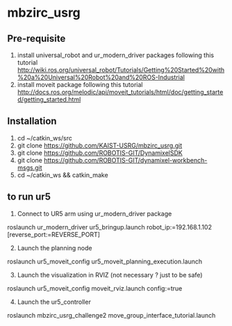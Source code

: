 # mbzirc_usrg
## Pre-requisite
1. install universal_robot and ur_modern_driver packages following this tutorial http://wiki.ros.org/universal_robot/Tutorials/Getting%20Started%20with%20a%20Universal%20Robot%20and%20ROS-Industrial
2. install moveit package  following this tutorial http://docs.ros.org/melodic/api/moveit_tutorials/html/doc/getting_started/getting_started.html
## Installation
1. cd ~/catkin_ws/src
2. git clone https://github.com/KAIST-USRG/mbzirc_usrg.git
3. git clone https://github.com/ROBOTIS-GIT/DynamixelSDK
4. git clone https://github.com/ROBOTIS-GIT/dynamixel-workbench-msgs.git
5. cd ~/catkin_ws && catkin_make
## to run ur5
1. Connect to UR5 arm using ur_modern_driver package

roslaunch ur_modern_driver ur5_bringup.launch robot_ip:=192.168.1.102 [reverse_port:=REVERSE_PORT]

2. Launch the planning node

roslaunch ur5_moveit_config ur5_moveit_planning_execution.launch

3. Launch the visualization in RVIZ (not necessary ? just to be safe)

roslaunch ur5_moveit_config moveit_rviz.launch config:=true

4. Launch the ur5_controller

roslaunch mbzirc_usrg_challenge2 move_group_interface_tutorial.launch
